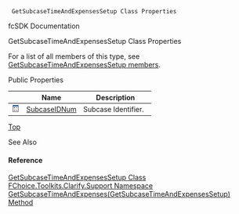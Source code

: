 ﻿     GetSubcaseTimeAndExpensesSetup Class Properties                                                   

fcSDK Documentation

GetSubcaseTimeAndExpensesSetup Class Properties

For a list of all members of this type, see [GetSubcaseTimeAndExpensesSetup members](FChoice.Toolkits.Clarify~FChoice.Toolkits.Clarify.Support.GetSubcaseTimeAndExpensesSetup_members.md).

Public Properties

|   | Name | Description |
| --- | --- | --- |
| ![Public Property](dotnetimages/publicProperty.png) | [SubcaseIDNum](FChoice.Toolkits.Clarify~FChoice.Toolkits.Clarify.Support.GetSubcaseTimeAndExpensesSetup~SubcaseIDNum.md) | Subcase Identifier.   |

[Top](#top)

See Also

#### Reference

[GetSubcaseTimeAndExpensesSetup Class](FChoice.Toolkits.Clarify~FChoice.Toolkits.Clarify.Support.GetSubcaseTimeAndExpensesSetup.md)  
[FChoice.Toolkits.Clarify.Support Namespace](FChoice.Toolkits.Clarify~FChoice.Toolkits.Clarify.Support_namespace.md)  
[GetSubcaseTimeAndExpenses(GetSubcaseTimeAndExpensesSetup) Method](FChoice.Toolkits.Clarify~FChoice.Toolkits.Clarify.Support.SupportToolkit~GetSubcaseTimeAndExpenses(GetSubcaseTimeAndExpensesSetup).md)